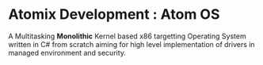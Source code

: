 # Atomix Development : Atom OS

A Multitasking **Monolithic** Kernel based x86 targetting Operating System written in C# from scratch aiming for high level implementation of drivers in managed environment and security.